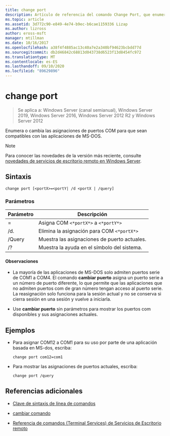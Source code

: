 ```yaml
---
title: change port
description: Artículo de referencia del comando Change Port, que enumera o cambia las asignaciones de puertos COM para que sean compatibles con las aplicaciones de MS-DOS.
ms.topic: article
ms.assetid: 3d772c90-e849-4e74-b9ec-b6cae1159336 Lizap
ms.author: lizross
author: eross-msft
manager: mtillman
ms.date: 10/16/2017
ms.openlocfilehash: a38f4f4885ac13c40a7e2a340bf94623bcbdd77d
ms.sourcegitcommit: db2d46842c68813d043738d6523f13d8454fc972
ms.translationtype: MT
ms.contentlocale: es-ES
ms.lasthandoff: 09/10/2020
ms.locfileid: "89629896"
---
```

# <a name="change-port"></a>change port

> Se aplica a: Windows Server (canal semianual), Windows Server 2019, Windows Server 2016, Windows Server 2012 R2 y Windows Server 2012

Enumera o cambia las asignaciones de puertos COM para que sean compatibles con las aplicaciones de MS-DOS.

> [!NOTE]
> Para conocer las novedades de la versión más reciente, consulte [novedades de servicios de escritorio remoto en Windows Server](/previous-versions/windows/it-pro/windows-server-2012-r2-and-2012/dn283323(v=ws.11)).

## <a name="syntax"></a>Sintaxis

```
change port [<portX>=<portY| /d <portX | /query]
```

### <a name="parameters"></a>Parámetros

| Parámetro | Descripción |
|-----------------|----------------------------------------|
| <portX>=<portY> | Asigna COM `<*portX*>` a `<*portY*>` |
| /d. <portX> | Elimina la asignación para COM `<*portX*>` |
| /Query | Muestra las asignaciones de puerto actuales. |
| /? | Muestra la ayuda en el símbolo del sistema. |

#### <a name="remarks"></a>Observaciones

- La mayoría de las aplicaciones de MS-DOS solo admiten puertos serie de COM1 a COM4. El comando **cambiar puerto** asigna un puerto serie a un número de puerto diferente, lo que permite que las aplicaciones que no admiten puertos com de gran número tengan acceso al puerto serie. La reasignación solo funciona para la sesión actual y no se conserva si cierra sesión en una sesión y vuelve a iniciarla.

- Use **cambiar puerto** sin parámetros para mostrar los puertos com disponibles y sus asignaciones actuales.

## <a name="examples"></a>Ejemplos

- Para asignar COM12 a COM1 para su uso por parte de una aplicación basada en MS-dos, escriba:

  ```
  change port com12=com1
  ```

- Para mostrar las asignaciones de puertos actuales, escriba:

  ```
  change port /query
  ```

## <a name="additional-references"></a>Referencias adicionales

- [Clave de sintaxis de línea de comandos](command-line-syntax-key.md)

- [cambiar comando](change.md)

- [Referencia de comandos (Terminal Services) de Servicios de Escritorio remoto](remote-desktop-services-terminal-services-command-reference.md)
